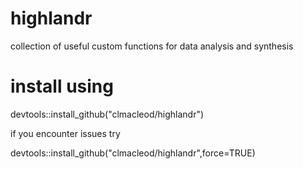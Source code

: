 # highlandr
collection of useful custom functions for data analysis and synthesis

# install using
devtools::install_github("clmacleod/highlandr")

if you encounter issues try

devtools::install_github("clmacleod/highlandr",force=TRUE)
